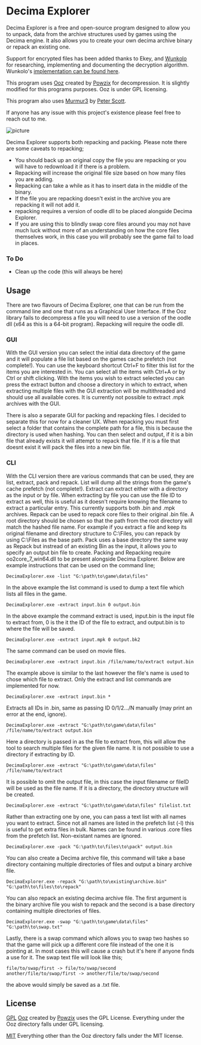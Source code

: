 
# Decima Explorer


Decima Explorer is a free and open-source program designed to allow you to unpack, data from the archive structures used by games using the Decima engine. It also allows you to create your own decima archive binary or repack an existing one.

Support for encrypted files has been added thanks to Ekey, and [Wunkolo](https://github.com/Wunkolo) for researching, implementing and documenting the decryption algorithm. Wunkolo's [implementation can be found here](https://github.com/Wunkolo/DecimaTools).

This program uses [Ooz](https://github.com/powzix/ooz) created by [Powzix](https://github.com/powzix) for decompression. It is slightly modified for this programs purposes. Ooz is under GPL licensing.

This program also uses [Murmur3](https://github.com/PeterScott/murmur3) by [Peter Scott](https://github.com/PeterScott).

If anyone has any issue with this project's existence please feel free to reach out to me.

![picture](https://github.com/Jayveer/Decima-Explorer/blob/master/gui.png?raw=true)

Decima Explorer supports both repacking and packing. Please note there are some caveats to repacking;
- You should back up an original copy the file you are repacking or you will have to redownload it if there is a problem.
- Repacking will increase the original file size based on how many files you are adding.
- Repacking can take a while as it has to insert data in the middle of the binary. 
- If the file you are repacking doesn't exist in the archive you are repacking it will not add it.
- repacking requires a version of oodle dll to be placed alongside Decima Explorer.
- If you are using this to blindly swap core files around you may not have much luck without more of an understanding on how the core files themselves work, in this case you will probably see the game fail to load in places.

### To Do
 - Clean up the code (this will always be here)

##  Usage

There are two flavours of Decima Explorer, one that can be run from the command line and one that runs as a Graphical User Interface. If the Ooz library fails to decompress a file you will need to use a version of the oodle dll (x64 as this is a 64-bit program). Repacking will require the oodle dll.

### GUI

With the GUI version you can select the initial data directory of the game and it will populate a file list based on the games cache prefetch (not complete!). You can use the keyboard shortcut Ctrl+F to filter this list for the items you are interested in. You can select all the items with Ctrl+A or by Ctrl or shift clicking. With the items you wish to extract selected you can press the extract button and choose a directory in which to extract, when extracting multiple files with the GUI extraction will be multithreaded and should use all available cores. It is currently not possible to extract .mpk archives with the GUI.

There is also a separate GUI for packing and repacking files. I decided to separate this for now for a cleaner UX. When repacking you must first select a folder that contains the complete path for a file, this is because the directory is used when hashing. You can then select and output, if it is a bin file that already exists it will attempt to repack that file. If it is a file that doesnt exist it will pack the files into a new bin file.

### CLI

With the CLI version there are various commands that can be used, they are list, extract, pack and repack. List will dump all the strings from the game's cache prefetch (not complete!). Extract can extract either with a directory as the input or by file. When extracting by file you can use the file ID to extract as well, this is useful as it doesn't require knowing the filename to extract a particular entry. This currently supports both .bin and .mpk archives. Repack can be used to repack core files to their original .bin file. A root directory should be chosen so that the path from the root directory will match the hashed file name. For example if you extract a file and keep its original filename and directory structure to C:\Files, you can repack by using C:\Files as the base path. Pack uses a base directory the same way as Repack but instread of an existing Bin as the input, it allows you to specify an output bin file to create. Packing and Repacking require oo2core_7_win64.dll to be present alongside Decima Explorer. Below are example instructions that can be used on the command line;

```
DecimaExplorer.exe -list "G:\path\to\game\data\files"
```
In the above example the list command is used to dump a text file which lists all files in the game.

```
DecimaExplorer.exe -extract input.bin 0 output.bin
```
In the above example the command extract is used, input.bin is the input file to extract from, 0 is the it the ID of the file to extract, and output.bin is to where the file will be saved.

```
DecimaExplorer.exe -extract input.mpk 0 output.bk2
```
The same command can be used on movie files.

```
DecimaExplorer.exe -extract input.bin /file/name/to/extract output.bin
```
The example above is similar to the last however the file's name is used to chose which file to extract. Only the extract and list commands are implemented for now.

```
DecimaExplorer.exe -extract input.bin *
```
Extracts all IDs in .bin, same as passing ID 0/1/2.../N manually (may print an error at the end, ignore).

```
DecimaExplorer.exe -extract "G:\path\to\game\data\files" /file/name/to/extract output.bin
```
Here a directory is passed in as the file to extract from, this will allow the tool to search multiple files for the given file name. It is not possible to use a directory if extracting by ID.

```
DecimaExplorer.exe -extract "G:\path\to\game\data\files" /file/name/to/extract
```
It is possible to omit the output file, in this case the input filename or fileID will be used as the file name. If it is a directory, the directory structure will be created.

```
DecimaExplorer.exe -extract "G:\path\to\game\data\files" filelist.txt
```
Rather than extracting one by one, you can pass a text list with all names you want to extract. Since not all names are listed in the prefetch list (-l) this is useful to get extra files in bulk. Names can be found in various .core files from the prefetch list. Non-existant names are ignored.

```
DecimaExplorer.exe -pack "G:\path\to\files\to\pack" output.bin
```
You can also create a Decima archive file, this command  will take a base directory containing multiple directories of files and output a binary archive file.

```
DecimaExplorer.exe -repack "G:\path\to\existing\archive.bin" "G:\path\to\files\to\repack"
```
You can also repack an existing decima archive file. The first argument is the binary archive file you wish to repack and the second is a base directory containing multiple directories of files.

```
DecimaExplorer.exe -swap "G:\path\to\game\data\files" "G:\path\to\swap.txt"
```
Lastly, there is a swap command which allows you to swap two hashes so that the game will pick up a different core file instead of the one it is pointing at. In most cases this will cause a crash but it's here if anyone finds a use for it. The swap text file will look like this;
```
file/to/swap/first -> file/to/swap/second
another/file/to/swap/first -> another/file/to/swap/second
```
the above would simply be saved as a .txt file.

## License
[GPL](ooz/LICENSE.md)
[Ooz](https://github.com/powzix/ooz) created by [Powzix](https://github.com/powzix) uses the GPL License. Everything under the Ooz directory falls under GPL licensing.

[MIT](LICENSE.md)
Everything other than the Ooz directory falls under the MIT license.
